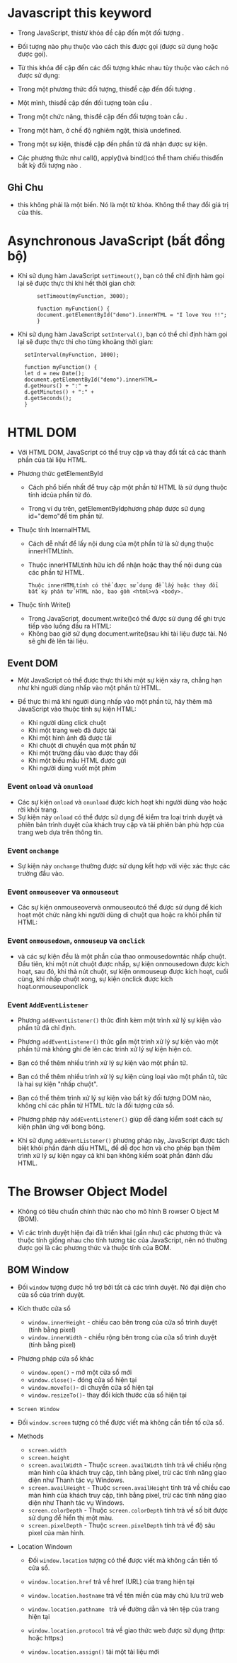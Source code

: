 # Javascript this keyword
- Trong JavaScript, thistừ khóa đề cập đến một đối tượng .
- Đối tượng nào phụ thuộc vào cách this được gọi (được sử dụng hoặc được gọi).

- Từ this khóa đề cập đến các đối tượng khác nhau tùy thuộc vào cách nó được sử dụng:

- Trong một phương thức đối tượng, thisđề cập đến đối tượng .
- Một mình, thisđề cập đến đối tượng toàn cầu .
- Trong một chức năng, thisđề cập đến đối tượng toàn cầu .
- Trong một hàm, ở chế độ nghiêm ngặt, thislà undefined.
- Trong một sự kiện, thisđề cập đến phần tử đã nhận được sự kiện.
- Các phương thức như call(), apply()và bind()có thể tham chiếu thisđến bất kỳ đối tượng nào .

## Ghi Chu
- this không phải là một biến. Nó là một từ khóa. Không thể thay đổi giá trị của this.

# Asynchronous JavaScript (bất đồng bộ)
- Khi sử dụng hàm JavaScript `setTimeout()`, bạn có thể chỉ định hàm gọi lại sẽ được thực thi khi hết thời gian chờ:

            setTimeout(myFunction, 3000);

            function myFunction() {
            document.getElementById("demo").innerHTML = "I love You !!";
            }

- Khi sử dụng hàm JavaScript `setInterval()`, bạn có thể chỉ định hàm gọi lại sẽ được thực thi cho từng khoảng thời gian:

        setInterval(myFunction, 1000);

        function myFunction() {
        let d = new Date();
        document.getElementById("demo").innerHTML=
        d.getHours() + ":" +
        d.getMinutes() + ":" +
        d.getSeconds();
        }

# HTML DOM
- Với HTML DOM, JavaScript có thể truy cập và thay đổi tất cả các thành phần của tài liệu HTML.

- Phương thức getElementById 
    - Cách phổ biến nhất để truy cập một phần tử HTML là sử dụng thuộc tính idcủa phần tử đó.

    - Trong ví dụ trên, getElementByIdphương pháp được sử dụng id="demo"để tìm phần tử.

- Thuộc tính InternalHTML
    - Cách dễ nhất để lấy nội dung của một phần tử là sử dụng thuộc innerHTMLtính.

    - Thuộc innerHTMLtính hữu ích để nhận hoặc thay thế nội dung của các phần tử HTML.

         `Thuộc innerHTMLtính có thể được sử dụng để lấy hoặc thay đổi bất kỳ phần tử HTML nào, bao gồm <html>và <body>.`
- Thuộc tính Write()
    - Trong JavaScript, document.write()có thể được sử dụng để ghi trực tiếp vào luồng đầu ra HTML:
    - Không bao giờ sử dụng document.write()sau khi tài liệu được tải. Nó sẽ ghi đè lên tài liệu.

## Event DOM
- Một JavaScript có thể được thực thi khi một sự kiện xảy ra, chẳng hạn như khi người dùng nhấp vào một phần tử HTML.

- Để thực thi mã khi người dùng nhấp vào một phần tử, hãy thêm mã JavaScript vào thuộc tính sự kiện HTML:

    - Khi người dùng click chuột
    - Khi một trang web đã được tải
    - Khi một hình ảnh đã được tải
    - Khi chuột di chuyển qua một phần tử
    - Khi một trường đầu vào được thay đổi
    - Khi một biểu mẫu HTML được gửi
    - Khi người dùng vuốt một phím

### Event `onload` và `onunload`

- Các sự kiện `onload` và `onunload` được kích hoạt khi người dùng vào hoặc rời khỏi trang.
- Sự kiện này `onload` có thể được sử dụng để kiểm tra loại trình duyệt và phiên bản trình duyệt của khách truy cập và tải phiên bản phù hợp của trang web dựa trên thông tin.

### Event `onchange`
- Sự kiện này `onchange` thường được sử dụng kết hợp với việc xác thực các trường đầu vào.

### Event `onmouseover` va `onmouseout`
- Các sự kiện onmouseovervà onmouseoutcó thể được sử dụng để kích hoạt một chức năng khi người dùng di chuột qua hoặc ra khỏi phần tử HTML:

### Event `onmousedown`, `onmouseup` va `onclick`
- và các sự kiện đều là một phần của thao onmousedowntác nhấp chuột. Đầu tiên, khi một nút chuột được nhấp, sự kiện onmousedown được kích hoạt, sau đó, khi thả nút chuột, sự kiện onmouseup được kích hoạt, cuối cùng, khi nhấp chuột xong, sự kiện onclick được kích hoạt.onmouseuponclick

### Event `AddEventListener`
- Phương `addEventListener()` thức đính kèm một trình xử lý sự kiện vào phần tử đã chỉ định.

- Phương `addEventListener()` thức gắn một trình xử lý sự kiện vào một phần tử mà không ghi đè lên các trình xử lý sự kiện hiện có.

- Bạn có thể thêm nhiều trình xử lý sự kiện vào một phần tử.

- Bạn có thể thêm nhiều trình xử lý sự kiện cùng loại vào một phần tử, tức là hai sự kiện "nhấp chuột".

- Bạn có thể thêm trình xử lý sự kiện vào bất kỳ đối tượng DOM nào, không chỉ các phần tử HTML. tức là đối tượng cửa sổ.

- Phương pháp này `addEventListener()` giúp dễ dàng kiểm soát cách sự kiện phản ứng với bong bóng.

- Khi sử dụng `addEventListener()` phương pháp này, JavaScript được tách biệt khỏi phần đánh dấu HTML, để dễ đọc hơn và cho phép bạn thêm trình xử lý sự kiện ngay cả khi bạn không kiểm soát phần đánh dấu HTML.

# The Browser Object Model
- Không có tiêu chuẩn chính thức nào cho mô hình B rowser O bject M (BOM).

- Vì các trình duyệt hiện đại đã triển khai (gần như) các phương thức và thuộc tính giống nhau cho tính tương tác của JavaScript, nên nó thường được gọi là các phương thức và thuộc tính của BOM.

## BOM Window
- Đối `window` tượng được hỗ trợ bởi tất cả các trình duyệt. Nó đại diện cho cửa sổ của trình duyệt.

- Kích thước cửa sổ
    - `window.innerHeight` - chiều cao bên trong của cửa sổ trình duyệt (tính bằng pixel)
    - `window.innerWidth` - chiều rộng bên trong của cửa sổ trình duyệt (tính bằng pixel)

- Phương pháp cửa sổ khác
    - `window.open()` - mở một cửa sổ mới
    - `window.close()`- đóng cửa sổ hiện tại
    - `window.moveTo()`- di chuyển cửa sổ hiện tại
    - `window.resizeTo()`- thay đổi kích thước cửa sổ hiện tại

- `Screen Window`
- Đối `window.screen` tượng có thể được viết mà không cần tiền tố cửa sổ.

- Methods
    - `screen.width`
    - `screen.height`
    - `screen.availWidth` - Thuộc `screen.availWidth` tính trả về chiều rộng màn hình của khách truy cập, tính bằng pixel, trừ các tính năng giao diện như Thanh tác vụ Windows.
    - `screen.availHeight` - Thuộc `screen.availHeight` tính trả về chiều cao màn hình của khách truy cập, tính bằng pixel, trừ các tính năng giao diện như Thanh tác vụ Windows.
    - `screen.colorDepth` - Thuộc `screen.colorDepth` tính trả về số bit được sử dụng để hiển thị một màu.
    - `screen.pixelDepth` - Thuộc `screen.pixelDepth` tính trả về độ sâu pixel của màn hình.

- Location Windown
    - Đối `window.location` tượng có thể được viết mà không cần tiền tố cửa sổ.

    - `window.location.href` trả về href (URL) của trang hiện tại
    - `window.location.hostname` trả về tên miền của máy chủ lưu trữ web
    - `window.location.pathname ` trả về đường dẫn và tên tệp của trang hiện tại
    - `window.location.protocol` trả về giao thức web được sử dụng (http: hoặc https:)
    - `window.location.assign()` tải một tài liệu mới